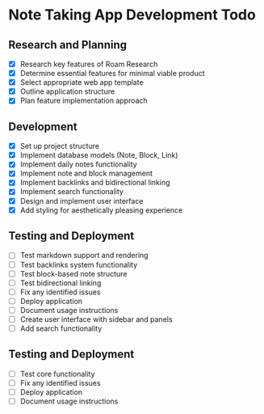 # Note Taking App Development Todo

## Research and Planning
- [x] Research key features of Roam Research
- [x] Determine essential features for minimal viable product
- [x] Select appropriate web app template
- [x] Outline application structure
- [x] Plan feature implementation approach

## Development
- [x] Set up project structure
- [x] Implement database models (Note, Block, Link)
- [x] Implement daily notes functionality
- [x] Implement note and block management
- [x] Implement backlinks and bidirectional linking
- [x] Implement search functionality
- [x] Design and implement user interface
- [x] Add styling for aesthetically pleasing experience

## Testing and Deployment
- [ ] Test markdown support and rendering
- [ ] Test backlinks system functionality
- [ ] Test block-based note structure
- [ ] Test bidirectional linking
- [ ] Fix any identified issues
- [ ] Deploy application
- [ ] Document usage instructions
- [ ] Create user interface with sidebar and panels
- [ ] Add search functionality

## Testing and Deployment
- [ ] Test core functionality
- [ ] Fix any identified issues
- [ ] Deploy application
- [ ] Document usage instructions
